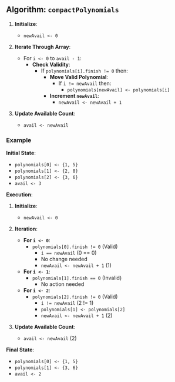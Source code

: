 ## Algorithm: `compactPolynomials`

1. **Initialize**:
   - `newAvail <- 0`

2. **Iterate Through Array**:
   - For `i <- 0` to `avail - 1`:
     - **Check Validity**:
       - If `polynomials[i].finish != 0` then:
         - **Move Valid Polynomial**:
           - If `i != newAvail` then:
             - `polynomials[newAvail] <- polynomials[i]`
         - **Increment `newAvail`**:
           - `newAvail <- newAvail + 1`

3. **Update Available Count**:
   - `avail <- newAvail`

### Example

**Initial State**:
- `polynomials[0] <- {1, 5}`
- `polynomials[1] <- {2, 0}`
- `polynomials[2] <- {3, 6}`
- `avail <- 3`

**Execution**:

1. **Initialize**:
   - `newAvail <- 0`

2. **Iteration**:
   - **For `i <- 0`**:
     - `polynomials[0].finish != 0` (Valid)
       - `i == newAvail` (0 == 0)
       - No change needed
       - `newAvail <- newAvail + 1` (1)
   - **For `i <- 1`**:
     - `polynomials[1].finish == 0` (Invalid)
       - No action needed
   - **For `i <- 2`**:
     - `polynomials[2].finish != 0` (Valid)
       - `i != newAvail` (2 != 1)
       - `polynomials[1] <- polynomials[2]`
       - `newAvail <- newAvail + 1` (2)

3. **Update Available Count**:
   - `avail <- newAvail` (2)

**Final State**:
- `polynomials[0] <- {1, 5}`
- `polynomials[1] <- {3, 6}`
- `avail <- 2`
